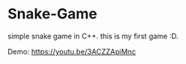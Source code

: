 # Snake-Game
simple snake game in C++.
this is my first game :D.

Demo:
https://youtu.be/3ACZZApiMnc
